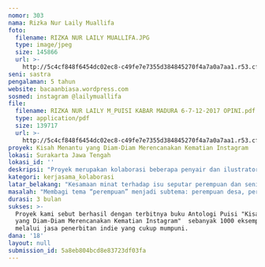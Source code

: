 ```yaml
---
nomor: 303
nama: Rizka Nur Laily Muallifa
foto:
  filename: RIZKA NUR LAILY MUALLIFA.JPG
  type: image/jpeg
  size: 145866
  url: >-
    http://5c4cf848f6454dc02ec8-c49fe7e7355d384845270f4a7a0a7aa1.r53.cf2.rackcdn.com/b12d51b1-0614-4345-ac83-955ba240576d/RIZKA%20NUR%20LAILY%20MUALLIFA.JPG
seni: sastra
pengalaman: 5 tahun
website: bacaanbiasa.wordpress.com
sosmed: instagram @lailymuallifa
file:
  filename: RIZKA NUR LAILY M_PUISI KABAR MADURA 6-7-12-2017 OPINI.pdf
  type: application/pdf
  size: 139717
  url: >-
    http://5c4cf848f6454dc02ec8-c49fe7e7355d384845270f4a7a0a7aa1.r53.cf2.rackcdn.com/6a9fb653-2c79-4506-b702-ea395518f204/RIZKA%20NUR%20LAILY%20M_PUISI%20KABAR%20MADURA%206-7-12-2017%20OPINI.pdf
proyek: Kisah Menantu yang Diam-Diam Merencanakan Kematian Instagram
lokasi: Surakarta Jawa Tengah
lokasi_id: ''
deskripsi: "Proyek merupakan kolaborasi beberapa penyair dan ilustrator yang sebagian besar berstatus sebagai mahasiswi. Minat yang sama terhadap isu seputar perempuan dan seni-budaya membuat kami bertekad untuk menulis puisi dan mengilustrasikannya. Puisi dan ilustrasi jalin-menjalin dalam Antologi Puisi berjudul Kisah Menantu yang Diam-Diam Merencanakan Kematian Instagram. \r\n\r\nTiga penyair yang mendaku sebagai perantau kota menulis dengan lini berlainan: perempuan desa, perempuan milenial, dan perempuan menopause. Ketiga penyair menulis dengan khas masing-masing. Kolaborasi ini dimaksudkan untuk membingkai kekhasan masing-masing penyair menjadi sebuah kolase yang semoga saja cukup utuh untuk dibaca. Sementara ilustrasi digarap oleh dua illustrator muda yang juga masih terus mendalami kekaryaannya.  Ilustrasi-ilustrasi hadir sebagai amunisi bagi puisi-puisi. \r\n\r\nAntologi puisi berilustrasi ini kami harapkan dapat menjadi ujud pembacaan sekaligus upaya untuk pandai merasa dan urun serta dalam diskursus tentang perempuan di sekitar, syukur-syukur dapat lebih luas lagi. \r\n"
kategori: kerjasama_kolaborasi
latar_belakang: "Kesamaan minat terhadap isu seputar perempuan dan seni-budaya, sekaligus proses kekaryaan kami yang berkelindan dengan seni khususnya puisi dan ilustrasi membuat kami mantap untuk menyusun karya bersama. Pengalaman para penyair dan ilustrator yang terus bertumbuh dalam proses kekaryaan menjadi alasan mendasar mengapa akhirnya kami memilih format antologi puisi. \r\n\r\nSemakin hari semakin banyak perempuan yang menginisiasi berbagai kegiatan yang menunjukkan kemajuan berlaku pikir di segala lini kehidupan. Oleh sebab itu, penyusunan antologi puisi yang kami ajukan melalui hibah seni Cipta Media Ekspresi menjadi iktikad kami untuk turut ambil peran dalam geliat dunia penciptaan dan kreativitas. Puisi-puisi lahir dari proses pembacaan mendalam – merasa dan acapkali turut serta – dalam kehidupan para perempuan di sekitar. Yang bagaimanapun masih kerap menjadi sosok subordinat. Adapun yang memiliki kemajuan berlaku pikir ihwal kesetaraan sudah lebih dulu dipandang sinis oleh awam. Puisi-puisi menjadi narasi kebingungan para perempuan desa, milenial, hingga menopause. Mencoba berteriak dengan lirih, marah dengan sopan. Begitulah puisi menjadi medium menghadirkan kejujuran perempuan sampai titik didih saripatinya. \r\n"
masalah: "Membagi tema “perempuan” menjadi subtema: perempuan desa, perempuan milenial, dan perempuan menopause. Merupakan iktikad kami untuk melakukan pembacaan mendalam terhadap masing-masing subtema. Perempuan desa dengan kondisi geografis dan perkembangan sosial ekonomi yang relatif lebih lamban mencipta para perempuannya sebagai sosok yang kuat sekaligus paling lemah. Narasi patriarki tentu masih demikian lekat dengan kehidupan perempuan desa. \r\n\r\nPerempuan milenial hidup dengan segala kemudahan akses sekaligus acapkali dibingungkan oleh segala kemudahan itu. Gaya kehidupan yang hedonis, konsumtif memunculkan berbagai permasalahan dalam hidup yang dijalaninya. Kemudahan tak melulu memudahkan. Menjadi perempuan menopause lebih menyedihkan lagi. Dianggap sudah tak terlalu berarti sebab ibarat bunga ialah bunga yang layu, apa yang bisa diperhitungkan dari bunga layu? \r\n\r\nKarya kolaborasi ini kami maksudkan sebagai ujud memperkaya diskursus tentang perempuan. Selemah apapun suara dari karya yang kami hasilkan. Kami bertekad untuk terus bersuara dengan karya tertulis-tercetak-tergambar. Mengutip Goenawan Mohamad, apapun yang dituliskan meskipun lemah berbisik tetapi lebih kaya ketimbang kata yang diteriakkan (Pada Masa Intoleransi, 2017: 84). []\r\n"
durasi: 3 bulan
sukses: >-
  Proyek kami sebut berhasil dengan terbitnya buku Antologi Puisi "Kisah Menantu
  yang Diam-Diam Merencanakan Kematian Instagram"  sebanyak 1000 eksemplar
  melalui jasa penerbitan indie yang cukup mumpuni. 
dana: '18'
layout: null
submission_id: 5a8eb804bcd8e83723df03fa
---
```

